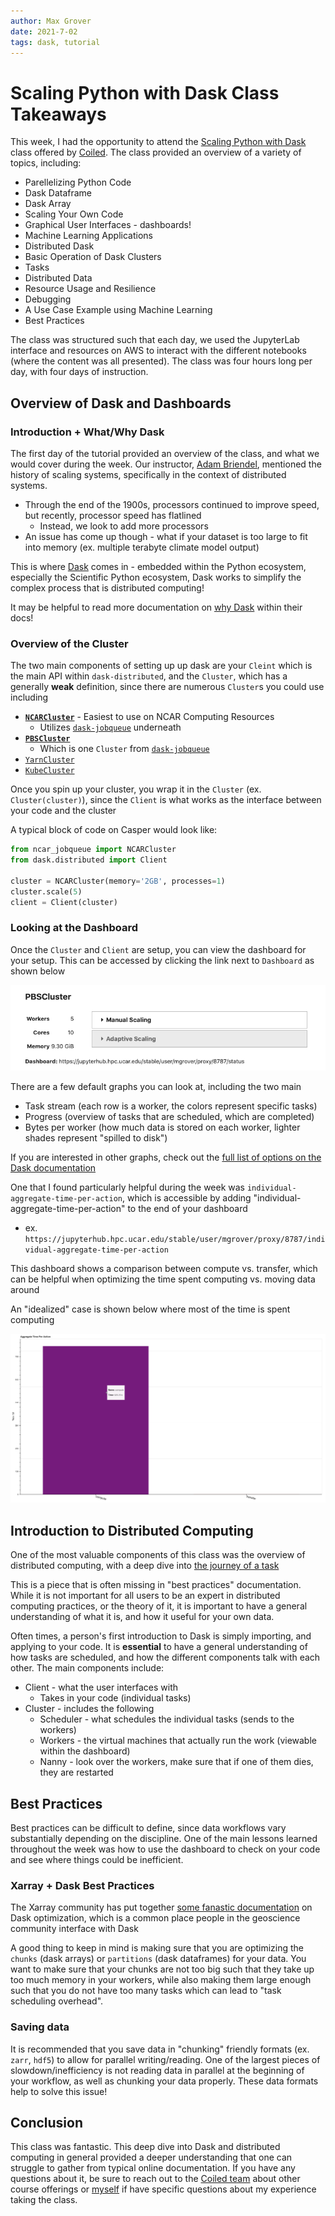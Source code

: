 ```yaml
---
author: Max Grover
date: 2021-7-02
tags: dask, tutorial
---
```


# Scaling Python with Dask Class Takeaways

This week, I had the opportunity to attend the [Scaling Python with Dask](https://coiled.io/scaling-python-with-dask/) class offered by [Coiled](https://coiled.io/). The class provided an overview of a variety of topics, including:

- Parellelizing Python Code
- Dask Dataframe
- Dask Array
- Scaling Your Own Code
- Graphical User Interfaces - dashboards!
- Machine Learning Applications
- Distributed Dask
- Basic Operation of Dask Clusters
- Tasks
- Distributed Data
- Resource Usage and Resilience
- Debugging
- A Use Case Example using Machine Learning
- Best Practices

The class was structured such that each day, we used the JupyterLab interface and resources on AWS to interact with the different notebooks (where the content was all presented). The class was four hours long per day, with four days of instruction.

## Overview of Dask and Dashboards

### Introduction + What/Why Dask

The first day of the tutorial provided an overview of the class, and what we would cover during the week. Our instructor, [Adam Briendel](https://github.com/adbreind), mentioned the history of scaling systems, specifically in the context of distributed systems.

- Through the end of the 1900s, processors continued to improve speed, but recently, processor speed has flatlined
  - Instead, we look to add more processors
- An issue has come up though - what if your dataset is too large to fit into memory (ex. multiple terabyte climate model output)

This is where [Dask](https://dask.org) comes in - embedded within the Python ecosystem, especially the Scientific Python ecosystem, Dask works to simplify the complex process that is distributed computing!

It may be helpful to read more documentation on [why Dask](https://docs.dask.org/en/latest/why.html) within their docs!

### Overview of the Cluster

The two main components of setting up up dask are your `Cleint` which is the main API within `dask-distributed`, and the `Cluster`, which has a generally **weak** definition, since there are numerous `Cluster`s you could use including

- [**`NCARCluster`**](https://github.com/NCAR/ncar-jobqueue) - Easiest to use on NCAR Computing Resources
  - Utilizes [`dask-jobqueue`](<(https://jobqueue.dask.org/en/latest/index.html)>) underneath
- [**`PBSCluster`**](https://jobqueue.dask.org/en/latest/generated/dask_jobqueue.PBSCluster.html)
  - Which is one `Cluster` from [`dask-jobqueue`](https://jobqueue.dask.org/en/latest/index.html)
- [`YarnCluster`](https://yarn.dask.org/en/latest/)
- [`KubeCluster`](https://kubernetes.dask.org/en/latest/)

Once you spin up your cluster, you wrap it in the `Cluster` (ex. `Cluster(cluster)`), since the `Client` is what works as the interface between your code and the cluster

A typical block of code on Casper would look like:

```python
from ncar_jobqueue import NCARCluster
from dask.distributed import Client

cluster = NCARCluster(memory='2GB', processes=1)
cluster.scale(5)
client = Client(cluster)
```

### Looking at the Dashboard

Once the `Cluster` and `Client` are setup, you can view the dashboard for your setup. This can be accessed by clicking the link next to `Dashboard` as shown below

![NCARCluster view](images/ncar_cluster.png)

There are a few default graphs you can look at, including the two main

- Task stream (each row is a worker, the colors represent specific tasks)
- Progress (overview of tasks that are scheduled, which are completed)
- Bytes per worker (how much data is stored on each worker, lighter shades represent "spilled to disk")

If you are interested in other graphs, check out the [full list of options on the Dask documentation](https://distributed.dask.org/en/latest/http_services.html)

One that I found particularly helpful during the week was `individual-aggregate-time-per-action`, which is accessible by adding "individual-aggregate-time-per-action" to the end of your dashboard

- ex. `https://jupyterhub.hpc.ucar.edu/stable/user/mgrover/proxy/8787/individual-aggregate-time-per-action`

This dashboard shows a comparison between compute vs. transfer, which can be helpful when optimizing the time spent computing vs. moving data around

An "idealized" case is shown below where most of the time is spent computing

![example aggregate time per action](images/agg_time_per_action.png)

## Introduction to Distributed Computing

One of the most valuable components of this class was the overview of distributed computing, with a deep dive into [the journey of a task](https://distributed.dask.org/en/latest/journey.html)

This is a piece that is often missing in "best practices" documentation. While it is not important for all users to be an expert in distributed computing practices, or the theory of it, it is important to have a general understanding of what it is, and how it useful for your own data.

Often times, a person's first introduction to Dask is simply importing, and applying to your code. It is **essential** to have a general understanding of how tasks are scheduled, and how the different components talk with each other. The main components include:

- Client - what the user interfaces with
  - Takes in your code (individual tasks)
- Cluster - includes the following
  - Scheduler - what schedules the individual tasks (sends to the workers)
  - Workers - the virtual machines that actually run the work (viewable within the dashboard)
  - Nanny - look over the workers, make sure that if one of them dies, they are restarted

## Best Practices

Best practices can be difficult to define, since data workflows vary substantially depending on the discipline. One of the main lessons learned throughout the week was how to use the dashboard to check on your code and see where things could be inefficient.

### Xarray + Dask Best Practices

The Xarray community has put together [some fanastic documentation](https://xarray.pydata.org/en/stable/user-guide/dask.html#optimization-tips) on Dask optimization, which is a common place people in the geoscience community interface with Dask

A good thing to keep in mind is making sure that you are optimizing the `chunks` (dask arrays) or `partitions` (dask dataframes) for your data. You want to make sure that your chunks are not too big such that they take up too much memory in your workers, while also making them large enough such that you do not have too many tasks which can lead to "task scheduling overhead".

### Saving data

It is recommended that you save data in "chunking" friendly formats (ex. `zarr`, `hdf5`) to allow for parallel writing/reading. One of the largest pieces of slowdown/inefficiency is not reading data in parallel at the beginning of your workflow, as well as chunking your data properly. These data formats help to solve this issue!

## Conclusion

This class was fantastic. This deep dive into Dask and distributed computing in general provided a deeper understanding that one can struggle to gather from typical online documentation. If you have any questions about it, be sure to reach out to the [Coiled team](https://coiled.io/) about other course offerings or [myself](https://mgrover1.github.io/) if have specific questions about my experience taking the class.

